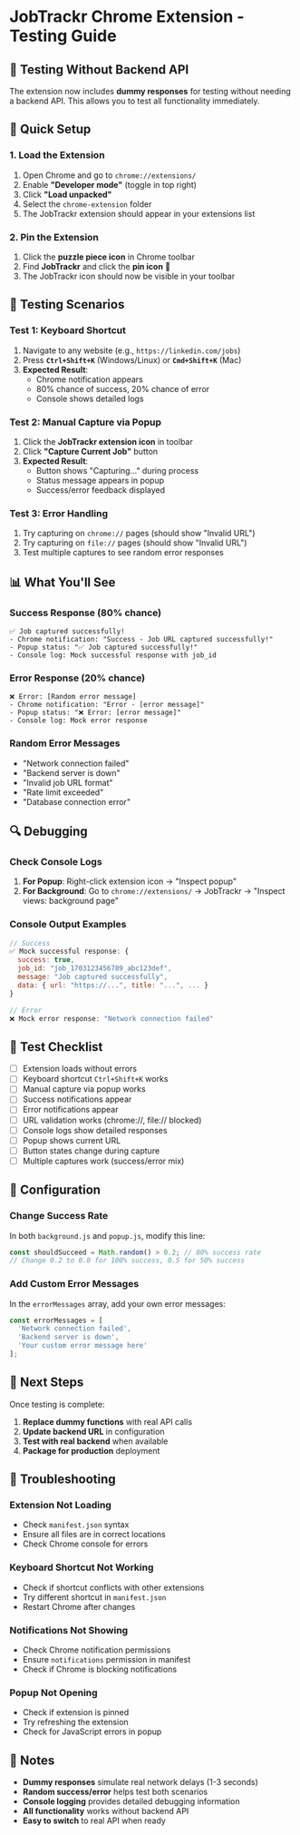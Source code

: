 # JobTrackr Chrome Extension - Testing Guide

## 🧪 Testing Without Backend API

The extension now includes **dummy responses** for testing without needing a backend API. This allows you to test all functionality immediately.

## 🚀 Quick Setup

### 1. Load the Extension
1. Open Chrome and go to `chrome://extensions/`
2. Enable **"Developer mode"** (toggle in top right)
3. Click **"Load unpacked"**
4. Select the `chrome-extension` folder
5. The JobTrackr extension should appear in your extensions list

### 2. Pin the Extension
1. Click the **puzzle piece icon** in Chrome toolbar
2. Find **JobTrackr** and click the **pin icon** 📌
3. The JobTrackr icon should now be visible in your toolbar

## 🧪 Testing Scenarios

### Test 1: Keyboard Shortcut
1. Navigate to any website (e.g., `https://linkedin.com/jobs`)
2. Press **`Ctrl+Shift+K`** (Windows/Linux) or **`Cmd+Shift+K`** (Mac)
3. **Expected Result**: 
   - Chrome notification appears
   - 80% chance of success, 20% chance of error
   - Console shows detailed logs

### Test 2: Manual Capture via Popup
1. Click the **JobTrackr extension icon** in toolbar
2. Click **"Capture Current Job"** button
3. **Expected Result**:
   - Button shows "Capturing..." during process
   - Status message appears in popup
   - Success/error feedback displayed

### Test 3: Error Handling
1. Try capturing on `chrome://` pages (should show "Invalid URL")
2. Try capturing on `file://` pages (should show "Invalid URL")
3. Test multiple captures to see random error responses

## 📊 What You'll See

### Success Response (80% chance)
```
✅ Job captured successfully!
- Chrome notification: "Success - Job URL captured successfully!"
- Popup status: "✅ Job captured successfully!"
- Console log: Mock successful response with job_id
```

### Error Response (20% chance)
```
❌ Error: [Random error message]
- Chrome notification: "Error - [error message]"
- Popup status: "❌ Error: [error message]"
- Console log: Mock error response
```

### Random Error Messages
- "Network connection failed"
- "Backend server is down"
- "Invalid job URL format"
- "Rate limit exceeded"
- "Database connection error"

## 🔍 Debugging

### Check Console Logs
1. **For Popup**: Right-click extension icon → "Inspect popup"
2. **For Background**: Go to `chrome://extensions/` → JobTrackr → "Inspect views: background page"

### Console Output Examples
```javascript
// Success
✅ Mock successful response: {
  success: true,
  job_id: "job_1703123456789_abc123def",
  message: "Job captured successfully",
  data: { url: "https://...", title: "...", ... }
}

// Error
❌ Mock error response: "Network connection failed"
```

## 🎯 Test Checklist

- [ ] Extension loads without errors
- [ ] Keyboard shortcut `Ctrl+Shift+K` works
- [ ] Manual capture via popup works
- [ ] Success notifications appear
- [ ] Error notifications appear
- [ ] URL validation works (chrome://, file:// blocked)
- [ ] Console logs show detailed responses
- [ ] Popup shows current URL
- [ ] Button states change during capture
- [ ] Multiple captures work (success/error mix)

## 🔧 Configuration

### Change Success Rate
In both `background.js` and `popup.js`, modify this line:
```javascript
const shouldSucceed = Math.random() > 0.2; // 80% success rate
// Change 0.2 to 0.0 for 100% success, 0.5 for 50% success
```

### Add Custom Error Messages
In the `errorMessages` array, add your own error messages:
```javascript
const errorMessages = [
  'Network connection failed',
  'Backend server is down',
  'Your custom error message here'
];
```

## 🚀 Next Steps

Once testing is complete:
1. **Replace dummy functions** with real API calls
2. **Update backend URL** in configuration
3. **Test with real backend** when available
4. **Package for production** deployment

## 🐛 Troubleshooting

### Extension Not Loading
- Check `manifest.json` syntax
- Ensure all files are in correct locations
- Check Chrome console for errors

### Keyboard Shortcut Not Working
- Check if shortcut conflicts with other extensions
- Try different shortcut in `manifest.json`
- Restart Chrome after changes

### Notifications Not Showing
- Check Chrome notification permissions
- Ensure `notifications` permission in manifest
- Check if Chrome is blocking notifications

### Popup Not Opening
- Check if extension is pinned
- Try refreshing the extension
- Check for JavaScript errors in popup

## 📝 Notes

- **Dummy responses** simulate real network delays (1-3 seconds)
- **Random success/error** helps test both scenarios
- **Console logging** provides detailed debugging information
- **All functionality** works without backend API
- **Easy to switch** to real API when ready
